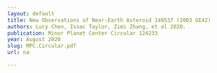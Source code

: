 ```yaml
---
layout: default
title: New Observations of Near-Earth Asteroid 149537 (2003 GE42)
authors: Lucy Chen, Issac Taylor, Zimi Zhang, et al 2020.
publication: Minor Planet Center Circular 124233
year: August 2020
slug: MPC.Circular.pdf
url: na

---
```

